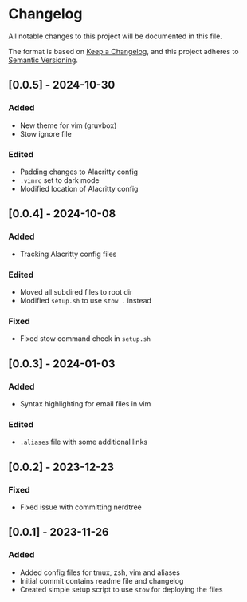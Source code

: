 # Changelog

All notable changes to this project will be documented in this file.

The format is based on [Keep a Changelog](https://keepachangelog.com/en/1.0.0/),
and this project adheres to [Semantic Versioning](https://semver.org/spec/v2.0.0.html).

## [0.0.5] - 2024-10-30
### Added

- New theme for vim (gruvbox)
- Stow ignore file

### Edited
- Padding changes to Alacritty config
- `.vimrc` set to dark mode
- Modified location of Alacritty config


## [0.0.4] - 2024-10-08
### Added

- Tracking Alacritty config files

### Edited

- Moved all subdired files to root dir
- Modified `setup.sh` to use `stow .` instead

### Fixed

- Fixed stow command check in `setup.sh`

## [0.0.3] - 2024-01-03
### Added

- Syntax highlighting for email files in vim

### Edited

- `.aliases` file with some additional links

## [0.0.2] - 2023-12-23
### Fixed

- Fixed issue with committing nerdtree

## [0.0.1] - 2023-11-26

### Added

- Added config files for tmux, zsh, vim and aliases
- Initial commit contains readme file and changelog
- Created simple setup script to use `stow` for deploying the files
